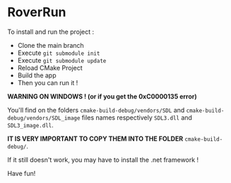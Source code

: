 # RoverRun
 
To install and run the project :

- Clone the main branch
- Execute `git submodule init`
- Execute `git submodule update`
- Reload CMake Project
- Build the app
- Then you can run it !

**WARNING ON WINDOWS ! (or if you get the 0xC0000135 error)**

You'll find on the folders `cmake-build-debug/vendors/SDL` and `cmake-build-debug/vendors/SDL_image` files names respectively `SDL3.dll` and `SDL3_image.dll`.

**IT IS VERY IMPORTANT TO COPY THEM INTO THE FOLDER** `cmake-build-debug/`.

If it still doesn't work, you may have to install the .net framework !

Have fun!
